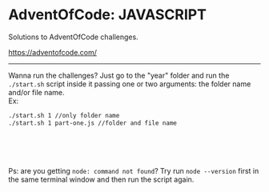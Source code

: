 # AdventOfCode: JAVASCRIPT
Solutions to AdventOfCode challenges.

https://adventofcode.com/

---
Wanna run the challenges?
Just go to the "year" folder and run the `./start.sh` script inside it passing one or two arguments: the folder name and/or file name.  
Ex:  
``` bash
./start.sh 1 //only folder name 
./start.sh 1 part-one.js //folder and file name
```  
<br><br><br>

Ps: are you getting `node: command not found`? Try run `node --version` first in the same terminal window and then run the script again.
